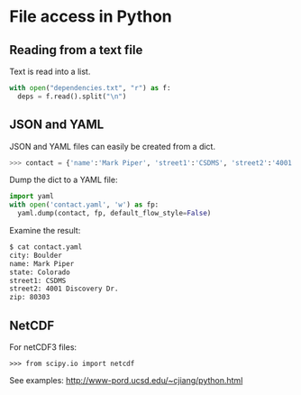 # File access in Python

## Reading from a text file

Text is read into a list.

```python
with open("dependencies.txt", "r") as f:
  deps = f.read().split("\n")
```

## JSON and YAML

JSON and YAML files can easily be created from a dict.

```python
>>> contact = {'name':'Mark Piper', 'street1':'CSDMS', 'street2':'4001 Discovery Dr.', 'city':'Boulder', 'state':'Colorado', 'zip':80303}
```

Dump the dict to a YAML file:
```python
import yaml
with open('contact.yaml', 'w') as fp:
  yaml.dump(contact, fp, default_flow_style=False)
```

Examine the result:
```bash
$ cat contact.yaml
city: Boulder
name: Mark Piper
state: Colorado
street1: CSDMS
street2: 4001 Discovery Dr.
zip: 80303
```

## NetCDF

For netCDF3 files:

	>>> from scipy.io import netcdf

See examples: http://www-pord.ucsd.edu/~cjiang/python.html


